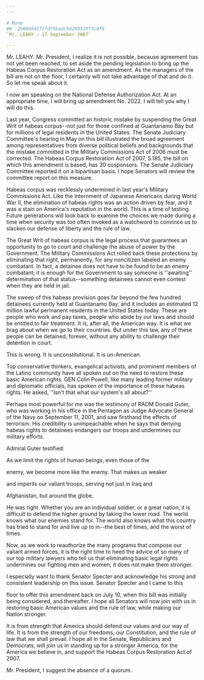 ```yaml
---
---

# None
## `2b0046d171fd75badc94269329f3c4f6`
`Mr. LEAHY — 17 September 2007`

---
```



Mr. LEAHY. Mr. President, I realize it is not possible, because 
agreement has not yet been reached, to set aside the pending 
legislation to bring up the Habeas Corpus Restoration Act as an 
amendment. As the managers of the bill are not on the floor, I 
certainly will not take advantage of that and do it. So let me speak 
about it.

I now am speaking on the National Defense Authorization Act. At an 
appropriate time, I will bring up amendment No. 2022. I will tell you 
why I will do this.

Last year, Congress committed an historic mistake by suspending the 
Great Writ of habeas corpus--not just for those confined at Guantanamo 
Bay but for millions of legal residents in the United States. The 
Senate Judiciary Committee's hearing in May on this bill illustrated 
the broad agreement among representatives from diverse political 
beliefs and backgrounds that the mistake committed in the Military 
Commissions Act of 2006 must be corrected. The Habeas Corpus 
Restoration Act of 2007, S.185, the bill on which this amendment is 
based, has 30 cosponsors. The Senate Judiciary Committee reported it on 
a bipartisan basis. I hope Senators will review the committee report on 
this measure.

Habeas corpus was recklessly undermined in last year's Military 
Commissions Act. Like the internment of Japanese Americans during World 
War II, the elimination of habeas rights was an action driven by fear, 
and it was a stain on America's reputation in the world. This is a time 
of testing. Future generations will look back to examine the choices we 
made during a time when security was too often invoked as a watchword 
to convince us to slacken our defense of liberty and the rule of law.

The Great Writ of habeas corpus is the legal process that guarantees 
an opportunity to go to court and challenge the abuse of power by the 
Government. The Military Commissions Act rolled back these protections 
by eliminating that right, permanently, for any noncitizen labeled an 
enemy combatant. In fact, a detainee does not have to be found to be an 
enemy combatant; it is enough for the Government to say someone is 
''awaiting'' determination of that status--something detainees cannot 
even contest when they are held in jail.

The sweep of this habeas provision goes far beyond the few hundred 
detainees currently held at Guantanamo Bay, and it includes an 
estimated 12 million lawful permanent residents in the United States 
today. These are people who work and pay taxes, people who abide by our 
laws and should be entitled to fair treatment. It is, after all, the 
American way. It is what we brag about when we go to their countries. 
But under this law, any of these people can be detained, forever, 
without any ability to challenge their detention in court.

This is wrong. It is unconstitutional. It is un-American.

Top conservative thinkers, evangelical activists, and prominent 
members of the Latino community have all spoken out on the need to 
restore these basic American rights. GEN Colin Powell, like many 
leading former military and diplomatic officials, has spoken of the 
importance of these habeas rights. He asked, ''Isn't that what our 
system's all about?''

Perhaps most powerful for me was the testimony of RADM Donald Guter, 
who was working in his office in the Pentagon as Judge Advocate General 
of the Navy on September 11, 2001, and saw firsthand the effects of 
terrorism. His credibility is unimpeachable when he says that denying 
habeas rights to detainees endangers our troops and undermines our 
military efforts.

Admiral Guter testified:




 As we limit the rights of human beings, even those of the 


 enemy, we become more like the enemy. That makes us weaker 


 and imperils our valiant troops, serving not just in Iraq and 


 Afghanistan, but around the globe.


He was right. Whether you are an individual soldier, or a great 
nation, it is difficult to defend the higher ground by taking the lower 
road. The world knows what our enemies stand for. The world also knows 
what this country has tried to stand for and live up to in--the best of 
times, and the worst of times.

Now, as we work to reauthorize the many programs that compose our 
valiant armed forces, it is the right time to heed the advice of so 
many of our top military lawyers who tell us that eliminating basic 
legal rights undermines our fighting men and women; it does not make 
them stronger.

I especially want to thank Senator Specter and acknowledge his strong 
and consistent leadership on this issue. Senator Specter and I came to 
this


floor to offer this amendment back on July 10, when this bill was 
initially being considered, and thereafter. I hope all Senators will 
now join with us in restoring basic American values and the rule of 
law, while making our Nation stronger.

It is from strength that America should defend our values and our way 
of life. It is from the strength of our freedoms, our Constitution, and 
the rule of law that we shall prevail. I hope all in the Senate, 
Republicans and Democrats, will join us in standing up for a stronger 
America, for the America we believe in, and support the Habeas Corpus 
Restoration Act of 2007.

Mr. President, I suggest the absence of a quorum.